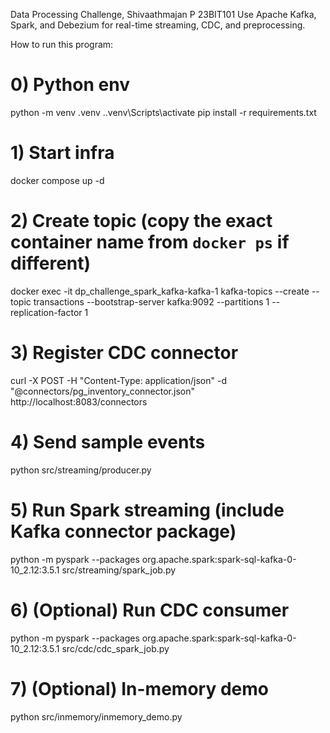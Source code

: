 Data Processing Challenge, Shivaathmajan P 23BIT101
Use Apache Kafka, Spark, and Debezium for real-time streaming, CDC, and preprocessing.

How to run this program:
# 0) Python env
python -m venv .venv
.\.venv\Scripts\activate
pip install -r requirements.txt

# 1) Start infra
docker compose up -d

# 2) Create topic (copy the exact container name from `docker ps` if different)
docker exec -it dp_challenge_spark_kafka-kafka-1 kafka-topics --create --topic transactions --bootstrap-server kafka:9092 --partitions 1 --replication-factor 1

# 3) Register CDC connector
curl -X POST -H "Content-Type: application/json" -d "@connectors/pg_inventory_connector.json" http://localhost:8083/connectors

# 4) Send sample events
python src/streaming/producer.py

# 5) Run Spark streaming (include Kafka connector package)
python -m pyspark --packages org.apache.spark:spark-sql-kafka-0-10_2.12:3.5.1 src/streaming/spark_job.py

# 6) (Optional) Run CDC consumer
python -m pyspark --packages org.apache.spark:spark-sql-kafka-0-10_2.12:3.5.1 src/cdc/cdc_spark_job.py

# 7) (Optional) In-memory demo
python src/inmemory/inmemory_demo.py

